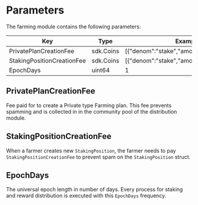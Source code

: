 <!-- order: 8 -->

# Parameters

The farming module contains the following parameters:

| Key                        | Type      | Example                                  |
| -------------------------- | --------- | ---------------------------------------- |
| PrivatePlanCreationFee     | sdk.Coins | [{"denom":"stake","amount":"100000000"}] |
| StakingPositionCreationFee | sdk.Coins | [{"denom":"stake","amount":"100000"}]    |
| EpochDays                  | uint64    | 1                                        |

## PrivatePlanCreationFee

Fee paid for to create a Private type Farming plan. This fee prevents spamming and is collected in in the community pool of the distribution module.

## StakingPositionCreationFee

When a farmer creates new `StakingPosition`, the farmer needs to pay `StakingPositionCreationFee` to prevent spam on the `StakingPosition` struct.

## EpochDays

The universal epoch length in number of days. Every process for staking and reward distribution is executed with this `EpochDays` frequency.
